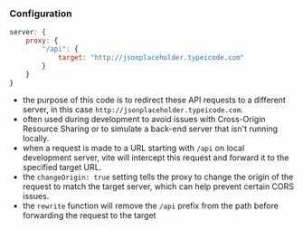 ### Configuration
```javascript
server: {
	proxy: {
		"/api": {
			target: "http://jsonplaceholder.typeicode.com"
		}
	}
}
```
- the purpose of this code is to redirect these API requests to a different server, in this case `http://jsonplaceholder.typeicode.com`.
- often used during development to avoid issues with Cross-Origin Resource Sharing or to simulate a back-end server that isn't running locally.
- when a request is made to a URL starting with `/api` on local development server, vite will intercept this request and forward it to the specified target URL.
- the `changeOrigin: true`  setting tells the proxy to change the origin of the request to match the target server, which can help prevent certain CORS issues.
- the `rewrite` function will remove the `/api` prefix from the path before forwarding the request to the target  